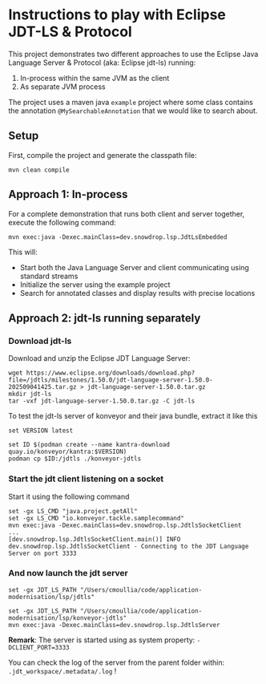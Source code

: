 # Instructions to play with Eclipse JDT-LS & Protocol

This project demonstrates two different approaches to use the Eclipse Java Language Server & Protocol (aka: Eclipse jdt-ls) running:

1. In-process within the same JVM as the client
2. As separate JVM process

The project uses a maven java `example` project where some class contains the annotation `@MySearchableAnnotation` that we would like to search about.

## Setup

First, compile the project and generate the classpath file:

```shell
mvn clean compile
```

## Approach 1: In-process

For a complete demonstration that runs both client and server together, execute the following command:

```shell
mvn exec:java -Dexec.mainClass=dev.snowdrop.lsp.JdtLsEmbedded
```

This will:
- Start both the Java Language Server and client communicating using standard streams
- Initialize the server using the example project
- Search for annotated classes and display results with precise locations

## Approach 2: jdt-ls running separately

### Download jdt-ls

Download and unzip the Eclipse JDT Language Server:

```shell
wget https://www.eclipse.org/downloads/download.php?file=/jdtls/milestones/1.50.0/jdt-language-server-1.50.0-202509041425.tar.gz > jdt-language-server-1.50.0.tar.gz
mkdir jdt-ls
tar -vxf jdt-language-server-1.50.0.tar.gz -C jdt-ls
```

To test the jdt-ls server of konveyor and their java bundle, extract it like this
```shell
set VERSION latest

set ID $(podman create --name kantra-download quay.io/konveyor/kantra:$VERSION)
podman cp $ID:/jdtls ./konveyor-jdtls
```

### Start the jdt client listening on a socket

Start it using the following command

```shell
set -gx LS_CMD "java.project.getAll"
set -gx LS_CMD "io.konveyor.tackle.samplecommand"
mvn exec:java -Dexec.mainClass=dev.snowdrop.lsp.JdtlsSocketClient
...
[dev.snowdrop.lsp.JdtlsSocketClient.main()] INFO dev.snowdrop.lsp.JdtlsSocketClient - Connecting to the JDT Language Server on port 3333
```
### And now launch the jdt server

```shell
set -gx JDT_LS_PATH "/Users/cmoullia/code/application-modernisation/lsp/jdtls"

set -gx JDT_LS_PATH "/Users/cmoullia/code/application-modernisation/lsp/konveyor-jdtls"
mvn exec:java -Dexec.mainClass=dev.snowdrop.lsp.JdtlsServer
```

**Remark**: The server is started using as system property: `-DCLIENT_PORT=3333`

You can check the log of the server from the parent folder within: `.jdt_workspace/.metadata/.log` !

